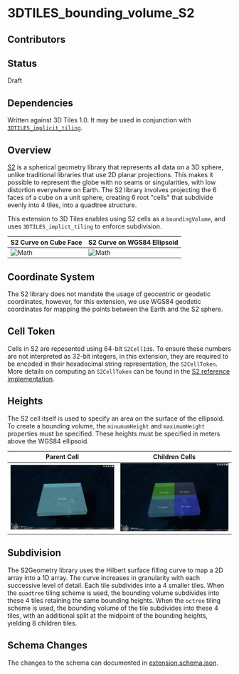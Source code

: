 # 3DTILES_bounding_volume_S2

## Contributors


## Status

Draft

## Dependencies

Written against 3D Tiles 1.0. It may be used in conjunction with [`3DTILES_implicit_tiling`](https://github.com/CesiumGS/3d-tiles/tree/3d-tiles-next/extensions/3DTILES_implicit_tiling/0.0.0).


## Overview

[S2](http://s2geometry.io/) is a spherical geometry library that represents all data on a 3D sphere, unlike traditional libraries that use 2D planar projections. This makes it possible to represent the globe with no seams or singularities, with low distortion everywhere on Earth. The S2 library involves projecting the 6 faces of a cube on a unit sphere, creating 6 root "cells" that subdivide evenly into 4 tiles, into a quadtree structure.

This extension to 3D Tiles enables using S2 cells as a `boundingVolume`, and uses `3DTILES_implict_tiling` to enforce subdivision.

| S2 Curve on Cube Face  |  S2 Curve on WGS84 Ellipsoid |
|---|---|
| ![Math](figures/plane.png)  | ![Math](figures/ellipsoid.png)  |

## Coordinate System

The S2 library does not mandate the usage of geocentric or geodetic coordinates, however, for this extension, we use WGS84 geodetic coordinates for mapping the points between the Earth and the S2 sphere.

## Cell Token

Cells in S2 are repesented using 64-bit `S2CellId`s. To ensure these numbers are not interpreted as 32-bit integers, in this extension, they are required to be encoded in their hexadecimal string representation, the `S2CellToken`. More details on computing an `S2CellToken` can be found in the [S2 reference implementation](https://github.com/google/s2-geometry-library-java/blob/c28f287b996c0cedc5516a0426fbd49f6c9611ec/src/com/google/common/geometry/S2CellId.java#L468).

## Heights

The S2 cell itself is used to specify an area on the surface of the ellipsoid. To create a bounding volume, the `minumumHeight` and `maximumHeight` properties must be specified. These heights must be specified in meters above the WGS84 ellipsoid.

| Parent Cell  |  Children Cells |
|---|---|
| ![Math](figures/parent.png)  | ![Math](figures/children.png)  |

## Subdivision

 The S2Geometry library uses the Hilbert surface filling curve to map a 2D array into a 1D array. The curve increases in granularity with each successive level of detail. Each tile subdivides into a 4 smaller tiles. When the `quadtree` tiling scheme is used, the bounding volume subdivides into these 4 tiles retaining the same bounding heights. When the `octree` tiling scheme is used, the bounding volume of the tile subdivides into these 4 tiles, with an additional split at the midpoint of the bounding heights, yielding 8 children tiles.

## Schema Changes

The changes to the schema can documented in [extension.schema.json](schema/extension.schema.json).